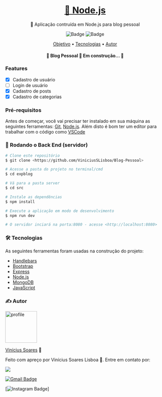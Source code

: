 <h1 align="center">
    <a href="https://nodejs.org/">🔗 Node.js</a>
</h1>
<p align="center">🚀 Aplicação contruída em Node.js para blog pessoal</p>
<div display="flex" align="center">
  <img src="https://img.shields.io/badge/npm%20-v8.1.1-blue" alt="Badge"/>
  <img src="https://img.shields.io/apm/l/npm" alt="Badge"/>
</div>

<p align="center">
 <a href="#objetivo">Objetivo</a> •
 <a href="#tecnologias">Tecnologias</a> • 
 <a href="#autor">Autor</a>
</p>

<h4 align="center"> 
	🚧  Blog Pessoal 🚀 Em construção...  🚧
</h4>

### Features

- [x] Cadastro de usuário
- [ ] Login de usuário
- [x] Cadastro de posts
- [x] Cadastro de categorias

### Pré-requisitos

Antes de começar, você vai precisar ter instalado em sua máquina as seguintes ferramentas:
[Git](https://git-scm.com), [Node.js](https://nodejs.org/en/). 
Além disto é bom ter um editor para trabalhar com o código como [VSCode](https://code.visualstudio.com/)

### 🎲 Rodando o Back End (servidor)

```bash
# Clone este repositório
$ git clone <https://github.com/ViniciusSLisboa/Blog-Pessoal>

# Acesse a pasta do projeto no terminal/cmd
$ cd expblog

# Vá para a pasta server
$ cd src

# Instale as dependências
$ npm install

# Execute a aplicação em modo de desenvolvimento
$ npm run dev

# O servidor inciará na porta:8080 - acesse <http://localhost:8080>
```

### 🛠 Tecnologias

As seguintes ferramentas foram usadas na construção do projeto:

- [Handlebars](https://handlebarsjs.com/)
- [Bootstrap](https://getbootstrap.com/)
- [Express](https://expressjs.com/)
- [Node.js](https://nodejs.org/en/)
- [MongoDB](https://www.mongodb.com/)
- [JavaScript](https://www.javascript.com/)

### ✍️ Autor 
<img src="https://avatars.githubusercontent.com/u/86809317?v=4" alt="profile" width="100px" height="100px"/>

[Vinícius Soares](https://github.com/ViniciusSLisboa) 🚀

<p>Feito com apreço por Vinícius Soares Lisboa 👋. Entre em contato por: </p>

<a href="https://www.instagram.com/vnsoaresl" alt="Instagram" target="_blank">
  <img src="https://img.shields.io/badge/-Instagram-DF0174?style=for-the-badge&labelColor=DF0174&logo=instagram&logoColor=white&link=https://www.instagram.com/vnsoaresl" target="_blank">
</a>

[![Gmail Badge](https://img.shields.io/badge/-v.soares.lisboa@gmail.com-c14438?style=flat-square&logo=Gmail&logoColor=white&link=mailto:v.soares.lisboa@gmail.com)](mailto:v.soares.lisboa@gmail.com)

[![Instagram Badge](https://img.shields.io/badge/-Instagram-c14438?style=flat-square&logo=Gmail&logoColor=white&link=https://www.instagram.com/vnsoaresl)] 
